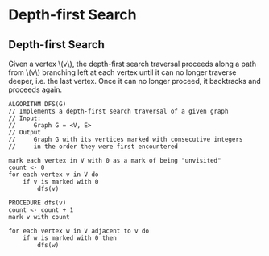 # Depth-first Search

## Depth-first Search
Given a vertex \\(v\\), the depth-first search traversal proceeds along
a path from \\(v\\) branching left at each vertex until it can no longer 
traverse deeper, i.e. the last vertex. Once it can no longer proceed, it 
backtracks and proceeds again.

```
ALGORITHM DFS(G)
// Implements a depth-first search traversal of a given graph
// Input:
//     Graph G = <V, E>
// Output
//     Graph G with its vertices marked with consecutive integers
//     in the order they were first encountered

mark each vertex in V with 0 as a mark of being "unvisited"
count <- 0
for each vertex v in V do
    if v is marked with 0
        dfs(v)
```
```
PROCEDURE dfs(v)
count <- count + 1
mark v with count

for each vertex w in V adjacent to v do
    if w is marked with 0 then
        dfs(w)
```
